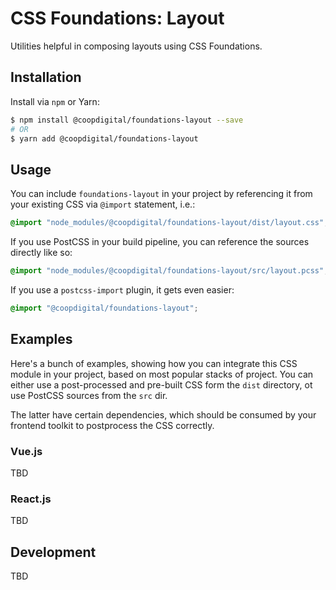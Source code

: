 # CSS Foundations: Layout
Utilities helpful in composing layouts using CSS Foundations.

## Installation
Install via `npm` or Yarn:
```bash
$ npm install @coopdigital/foundations-layout --save
# OR
$ yarn add @coopdigital/foundations-layout
```

## Usage
You can include `foundations-layout` in your project by referencing it from your existing CSS via `@import` statement, i.e.:
```css
@import "node_modules/@coopdigital/foundations-layout/dist/layout.css";
```

If you use PostCSS in your build pipeline, you can reference the sources directly like so:
```css
@import "node_modules/@coopdigital/foundations-layout/src/layout.pcss";
```

If you use a `postcss-import` plugin, it gets even easier:
```css
@import "@coopdigital/foundations-layout";
```

## Examples
Here's a bunch of examples, showing how you can integrate this CSS module in your project, based on most popular stacks of project. You can either use a post-processed and pre-built CSS form the `dist` directory, ot use PostCSS sources from the `src` dir.

The latter have certain dependencies, which should be consumed by your frontend toolkit to postprocess the CSS correctly.

### Vue.js
TBD

### React.js
TBD

## Development
TBD
